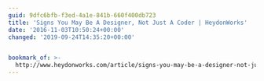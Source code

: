 ```yaml
---
guid: 9dfc6bfb-f3ed-4a1e-841b-660f400db723
title: 'Signs You May Be A Designer, Not Just A Coder | HeydonWorks'
date: '2016-11-03T10:50:24+00:00'
changed: '2019-09-24T14:35:20+00:00'


bookmark_of: >-
  http://www.heydonworks.com/article/signs-you-may-be-a-designer-not-just-a-coder
---
```




